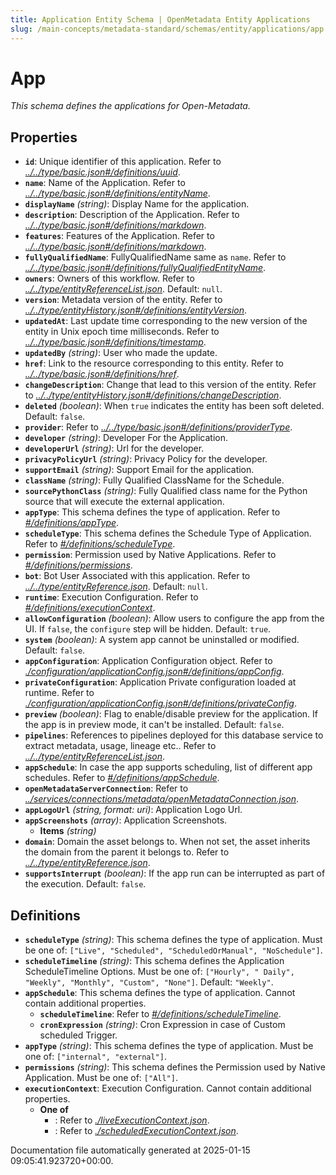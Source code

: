 ```yaml
---
title: Application Entity Schema | OpenMetadata Entity Applications
slug: /main-concepts/metadata-standard/schemas/entity/applications/app
---
```


# App

*This schema defines the applications for Open-Metadata.*

## Properties

- **`id`**: Unique identifier of this application. Refer to *[../../type/basic.json#/definitions/uuid](#/../type/basic.json#/definitions/uuid)*.
- **`name`**: Name of the Application. Refer to *[../../type/basic.json#/definitions/entityName](#/../type/basic.json#/definitions/entityName)*.
- **`displayName`** *(string)*: Display Name for the application.
- **`description`**: Description of the Application. Refer to *[../../type/basic.json#/definitions/markdown](#/../type/basic.json#/definitions/markdown)*.
- **`features`**: Features of the Application. Refer to *[../../type/basic.json#/definitions/markdown](#/../type/basic.json#/definitions/markdown)*.
- **`fullyQualifiedName`**: FullyQualifiedName same as `name`. Refer to *[../../type/basic.json#/definitions/fullyQualifiedEntityName](#/../type/basic.json#/definitions/fullyQualifiedEntityName)*.
- **`owners`**: Owners of this workflow. Refer to *[../../type/entityReferenceList.json](#/../type/entityReferenceList.json)*. Default: `null`.
- **`version`**: Metadata version of the entity. Refer to *[../../type/entityHistory.json#/definitions/entityVersion](#/../type/entityHistory.json#/definitions/entityVersion)*.
- **`updatedAt`**: Last update time corresponding to the new version of the entity in Unix epoch time milliseconds. Refer to *[../../type/basic.json#/definitions/timestamp](#/../type/basic.json#/definitions/timestamp)*.
- **`updatedBy`** *(string)*: User who made the update.
- **`href`**: Link to the resource corresponding to this entity. Refer to *[../../type/basic.json#/definitions/href](#/../type/basic.json#/definitions/href)*.
- **`changeDescription`**: Change that lead to this version of the entity. Refer to *[../../type/entityHistory.json#/definitions/changeDescription](#/../type/entityHistory.json#/definitions/changeDescription)*.
- **`deleted`** *(boolean)*: When `true` indicates the entity has been soft deleted. Default: `false`.
- **`provider`**: Refer to *[../../type/basic.json#/definitions/providerType](#/../type/basic.json#/definitions/providerType)*.
- **`developer`** *(string)*: Developer For the Application.
- **`developerUrl`** *(string)*: Url for the developer.
- **`privacyPolicyUrl`** *(string)*: Privacy Policy for the developer.
- **`supportEmail`** *(string)*: Support Email for the application.
- **`className`** *(string)*: Fully Qualified ClassName for the Schedule.
- **`sourcePythonClass`** *(string)*: Fully Qualified class name for the Python source that will execute the external application.
- **`appType`**: This schema defines the type of application. Refer to *[#/definitions/appType](#definitions/appType)*.
- **`scheduleType`**: This schema defines the Schedule Type of Application. Refer to *[#/definitions/scheduleType](#definitions/scheduleType)*.
- **`permission`**: Permission used by Native Applications. Refer to *[#/definitions/permissions](#definitions/permissions)*.
- **`bot`**: Bot User Associated with this application. Refer to *[../../type/entityReference.json](#/../type/entityReference.json)*. Default: `null`.
- **`runtime`**: Execution Configuration. Refer to *[#/definitions/executionContext](#definitions/executionContext)*.
- **`allowConfiguration`** *(boolean)*: Allow users to configure the app from the UI. If `false`, the `configure` step will be hidden. Default: `true`.
- **`system`** *(boolean)*: A system app cannot be uninstalled or modified. Default: `false`.
- **`appConfiguration`**: Application Configuration object. Refer to *[./configuration/applicationConfig.json#/definitions/appConfig](#configuration/applicationConfig.json#/definitions/appConfig)*.
- **`privateConfiguration`**: Application Private configuration loaded at runtime. Refer to *[./configuration/applicationConfig.json#/definitions/privateConfig](#configuration/applicationConfig.json#/definitions/privateConfig)*.
- **`preview`** *(boolean)*: Flag to enable/disable preview for the application. If the app is in preview mode, it can't be installed. Default: `false`.
- **`pipelines`**: References to pipelines deployed for this database service to extract metadata, usage, lineage etc.. Refer to *[../../type/entityReferenceList.json](#/../type/entityReferenceList.json)*.
- **`appSchedule`**: In case the app supports scheduling, list of different app schedules. Refer to *[#/definitions/appSchedule](#definitions/appSchedule)*.
- **`openMetadataServerConnection`**: Refer to *[../services/connections/metadata/openMetadataConnection.json](#/services/connections/metadata/openMetadataConnection.json)*.
- **`appLogoUrl`** *(string, format: uri)*: Application Logo Url.
- **`appScreenshots`** *(array)*: Application Screenshots.
  - **Items** *(string)*
- **`domain`**: Domain the asset belongs to. When not set, the asset inherits the domain from the parent it belongs to. Refer to *[../../type/entityReference.json](#/../type/entityReference.json)*.
- **`supportsInterrupt`** *(boolean)*: If the app run can be interrupted as part of the execution. Default: `false`.
## Definitions

- **`scheduleType`** *(string)*: This schema defines the type of application. Must be one of: `["Live", "Scheduled", "ScheduledOrManual", "NoSchedule"]`.
- **`scheduleTimeline`** *(string)*: This schema defines the Application ScheduleTimeline Options. Must be one of: `["Hourly", " Daily", "Weekly", "Monthly", "Custom", "None"]`. Default: `"Weekly"`.
- **`appSchedule`**: This schema defines the type of application. Cannot contain additional properties.
  - **`scheduleTimeline`**: Refer to *[#/definitions/scheduleTimeline](#definitions/scheduleTimeline)*.
  - **`cronExpression`** *(string)*: Cron Expression in case of Custom scheduled Trigger.
- **`appType`** *(string)*: This schema defines the type of application. Must be one of: `["internal", "external"]`.
- **`permissions`** *(string)*: This schema defines the Permission used by Native Application. Must be one of: `["All"]`.
- **`executionContext`**: Execution Configuration. Cannot contain additional properties.
  - **One of**
    - : Refer to *[./liveExecutionContext.json](#liveExecutionContext.json)*.
    - : Refer to *[./scheduledExecutionContext.json](#scheduledExecutionContext.json)*.


Documentation file automatically generated at 2025-01-15 09:05:41.923720+00:00.
